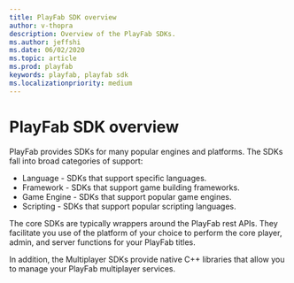 ```yaml
---
title: PlayFab SDK overview
author: v-thopra
description: Overview of the PlayFab SDKs.
ms.author: jeffshi
ms.date: 06/02/2020
ms.topic: article
ms.prod: playfab
keywords: playfab, playfab sdk
ms.localizationpriority: medium
---
```


# PlayFab SDK overview

PlayFab provides SDKs for many popular engines and platforms. The SDKs fall into broad categories of support:

* Language - SDKs that support specific languages.
* Framework - SDKs that support game building frameworks.
* Game Engine - SDKs that support popular game engines.
* Scripting - SDKs that support popular scripting languages.

The core SDKs are typically wrappers around the PlayFab rest APIs. They facilitate you use of the platform of your choice to perform the core player, admin, and server functions for your PlayFab titles.

In addition, the Multiplayer SDKs provide native C++ libraries that allow you to manage your PlayFab multiplayer services.
